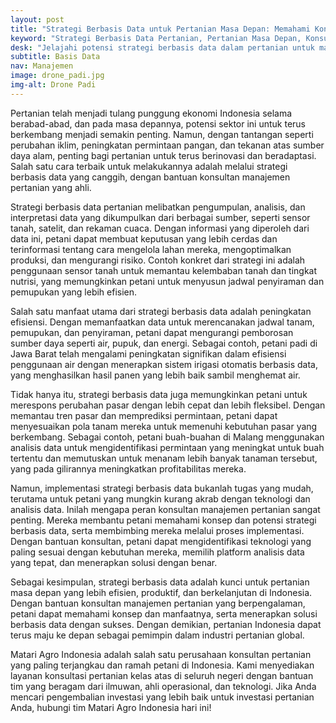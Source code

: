 ```yaml
---
layout: post
title: "Strategi Berbasis Data untuk Pertanian Masa Depan: Memahami Konsep dan Manfaatnya dengan Bantuan Konsultan Manajemen"
keyword: "Strategi Berbasis Data Pertanian, Pertanian Masa Depan, Konsultan Manajemen Pertanian, Inovasi Pertanian, Pertanian Modern, Efisiensi Pertanian, Produktivitas Pertanian, Indonesia"
desk: "Jelajahi potensi strategi berbasis data dalam pertanian untuk masa depan yang lebih cerah di Indonesia. Artikel ini membahas konsep, manfaat, dan peran konsultan manajemen pertanian dalam menerapkan solusi berbasis data untuk pertanian yang lebih efisien dan berkelanjutan"
subtitle: Basis Data
nav: Manajemen
image: drone_padi.jpg
img-alt: Drone Padi
---
```


Pertanian telah menjadi tulang punggung ekonomi Indonesia selama berabad-abad, dan pada masa depannya, potensi sektor ini untuk terus berkembang menjadi semakin penting. Namun, dengan tantangan seperti perubahan iklim, peningkatan permintaan pangan, dan tekanan atas sumber daya alam, penting bagi pertanian untuk terus berinovasi dan beradaptasi. Salah satu cara terbaik untuk melakukannya adalah melalui strategi berbasis data yang canggih, dengan bantuan konsultan manajemen pertanian yang ahli.

Strategi berbasis data pertanian melibatkan pengumpulan, analisis, dan interpretasi data yang dikumpulkan dari berbagai sumber, seperti sensor tanah, satelit, dan rekaman cuaca. Dengan informasi yang diperoleh dari data ini, petani dapat membuat keputusan yang lebih cerdas dan terinformasi tentang cara mengelola lahan mereka, mengoptimalkan produksi, dan mengurangi risiko. Contoh konkret dari strategi ini adalah penggunaan sensor tanah untuk memantau kelembaban tanah dan tingkat nutrisi, yang memungkinkan petani untuk menyusun jadwal penyiraman dan pemupukan yang lebih efisien.

Salah satu manfaat utama dari strategi berbasis data adalah peningkatan efisiensi. Dengan memanfaatkan data untuk merencanakan jadwal tanam, pemupukan, dan penyiraman, petani dapat mengurangi pemborosan sumber daya seperti air, pupuk, dan energi. Sebagai contoh, petani padi di Jawa Barat telah mengalami peningkatan signifikan dalam efisiensi penggunaan air dengan menerapkan sistem irigasi otomatis berbasis data, yang menghasilkan hasil panen yang lebih baik sambil menghemat air.

Tidak hanya itu, strategi berbasis data juga memungkinkan petani untuk merespons perubahan pasar dengan lebih cepat dan lebih fleksibel. Dengan memantau tren pasar dan memprediksi permintaan, petani dapat menyesuaikan pola tanam mereka untuk memenuhi kebutuhan pasar yang berkembang. Sebagai contoh, petani buah-buahan di Malang menggunakan analisis data untuk mengidentifikasi permintaan yang meningkat untuk buah tertentu dan memutuskan untuk menanam lebih banyak tanaman tersebut, yang pada gilirannya meningkatkan profitabilitas mereka.

Namun, implementasi strategi berbasis data bukanlah tugas yang mudah, terutama untuk petani yang mungkin kurang akrab dengan teknologi dan analisis data. Inilah mengapa peran konsultan manajemen pertanian sangat penting. Mereka membantu petani memahami konsep dan potensi strategi berbasis data, serta membimbing mereka melalui proses implementasi. Dengan bantuan konsultan, petani dapat mengidentifikasi teknologi yang paling sesuai dengan kebutuhan mereka, memilih platform analisis data yang tepat, dan menerapkan solusi dengan benar.

Sebagai kesimpulan, strategi berbasis data adalah kunci untuk pertanian masa depan yang lebih efisien, produktif, dan berkelanjutan di Indonesia. Dengan bantuan konsultan manajemen pertanian yang berpengalaman, petani dapat memahami konsep dan manfaatnya, serta menerapkan solusi berbasis data dengan sukses. Dengan demikian, pertanian Indonesia dapat terus maju ke depan sebagai pemimpin dalam industri pertanian global.

Matari Agro Indonesia adalah salah satu perusahaan konsultan pertanian yang paling terjangkau dan ramah petani di Indonesia. Kami menyediakan layanan konsultasi pertanian kelas atas di seluruh negeri dengan bantuan tim yang beragam dari ilmuwan, ahli operasional, dan teknologi. Jika Anda mencari pengembalian investasi yang lebih baik untuk investasi pertanian Anda, hubungi tim Matari Agro Indonesia hari ini!
